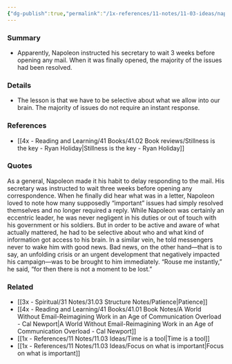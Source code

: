 ```yaml
---
{"dg-publish":true,"permalink":"/1x-references/11-notes/11-03-ideas/napoleon-would-wait-3-weeks-before-opening-any-mail/","title":"Napoleon would wait 3 weeks before opening any mail","created":"2024-03-09T11:47:46.189+03:00","updated":"2024-03-09T11:54:42.268+03:00"}
---
```



### Summary
- Apparently, Napoleon instructed his secretary to wait 3 weeks before opening any mail. When it was finally opened, the majority of the issues had been resolved.

### Details
- The lesson is that we have to be selective about what we allow into our brain. The majority of issues do not require an instant response.

### References
- [[4x - Reading and Learning/41 Books/41.02 Book reviews/Stillness is the key - Ryan Holiday\|Stillness is the key - Ryan Holiday]]

### Quotes
As a general, Napoleon made it his habit to delay responding to the mail. His secretary was instructed to wait three weeks before opening any correspondence. When he finally did hear what was in a letter, Napoleon loved to note how many supposedly “important” issues had simply resolved themselves and no longer required a reply.
While Napoleon was certainly an eccentric leader, he was never negligent in his duties or out of touch with his government or his soldiers. But in order to be active and aware of what actually mattered, he had to be selective about who and what kind of information got access to his brain.
In a similar vein, he told messengers never to wake him with
good news. Bad news, on the other hand—that is to say, an unfolding crisis or an urgent development that negatively impacted his campaign—was to be brought to him immediately. “Rouse me instantly,” he said, “for then there is not a moment to be lost.”


### Related
- [[3x - Spiritual/31 Notes/31.03 Structure Notes/Patience\|Patience]]
- [[4x - Reading and Learning/41 Books/41.01 Book Notes/A World Without Email-Reimagining Work in an Age of Communication Overload - Cal Newport\|A World Without Email-Reimagining Work in an Age of Communication Overload - Cal Newport]]
- [[1x - References/11 Notes/11.03 Ideas/Time is a tool\|Time is a tool]]
- [[1x - References/11 Notes/11.03 Ideas/Focus on what is important\|Focus on what is important]]